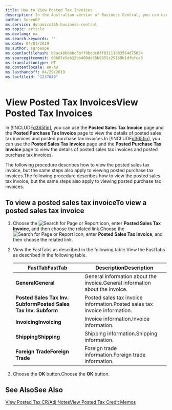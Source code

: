 ```yaml
---
title: How to View Posted Tax Invoices
description: In the Australian version of Business Central, you can use the Posted Sales Tax Invoice page and the Posted Purchase Tax Invoice page to view the details of posted sales tax invoices and posted purchase tax invoices.
author: SorenGP
ms.service: dynamics365-business-central
ms.topic: article
ms.devlang: na
ms.search.keywords: ''
ms.date: 04/01/2019
ms.author: sgroespe
ms.openlocfilehash: b9ac48b0bbc5bff9bddc0ff83111d83564d75024
ms.sourcegitcommit: 60b87e5eb32bb408dd65b9855c29159b1dfbfca8
ms.translationtype: HT
ms.contentlocale: en-AU
ms.lasthandoff: 04/29/2019
ms.locfileid: "1237849"
---
```

# <a name="view-posted-tax-invoices"></a><span data-ttu-id="d01ea-103">View Posted Tax Invoices</span><span class="sxs-lookup"><span data-stu-id="d01ea-103">View Posted Tax Invoices</span></span>
<span data-ttu-id="d01ea-104">In [!INCLUDE[d365fin](../../includes/d365fin_md.md)], you can use the **Posted Sales Tax Invoice** page and the **Posted Purchase Tax Invoice** page to view the details of posted sales tax invoices and posted purchase tax invoices.</span><span class="sxs-lookup"><span data-stu-id="d01ea-104">In [!INCLUDE[d365fin](../../includes/d365fin_md.md)], you can use the **Posted Sales Tax Invoice** page and the **Posted Purchase Tax Invoice** page to view the details of posted sales tax invoices and posted purchase tax invoices.</span></span>  

<span data-ttu-id="d01ea-105">The following procedure describes how to view the posted sales tax invoice, but the same steps also apply to viewing posted purchase tax invoices.</span><span class="sxs-lookup"><span data-stu-id="d01ea-105">The following procedure describes how to view the posted sales tax invoice, but the same steps also apply to viewing posted purchase tax invoices.</span></span>  

## <a name="to-view-a-posted-sales-tax-invoice"></a><span data-ttu-id="d01ea-106">To view a posted sales tax invoice</span><span class="sxs-lookup"><span data-stu-id="d01ea-106">To view a posted sales tax invoice</span></span>  

1.  <span data-ttu-id="d01ea-107">Choose the ![Search for Page or Report](../../media/ui-search/search_small.png "Search for Page or Report icon") icon, enter **Posted Sales Tax Invoice**, and then choose the related link.</span><span class="sxs-lookup"><span data-stu-id="d01ea-107">Choose the ![Search for Page or Report](../../media/ui-search/search_small.png "Search for Page or Report icon") icon, enter **Posted Sales Tax Invoice**, and then choose the related link.</span></span>  
2.  <span data-ttu-id="d01ea-108">View the FastTabs as described in the following table.</span><span class="sxs-lookup"><span data-stu-id="d01ea-108">View the FastTabs as described in the following table.</span></span>  

    |<span data-ttu-id="d01ea-109">FastTab</span><span class="sxs-lookup"><span data-stu-id="d01ea-109">FastTab</span></span>|<span data-ttu-id="d01ea-110">Description</span><span class="sxs-lookup"><span data-stu-id="d01ea-110">Description</span></span>|  
    |-------------|---------------------------------------|  
    |<span data-ttu-id="d01ea-111">**General**</span><span class="sxs-lookup"><span data-stu-id="d01ea-111">**General**</span></span>|<span data-ttu-id="d01ea-112">General information about the invoice.</span><span class="sxs-lookup"><span data-stu-id="d01ea-112">General information about the invoice.</span></span>|  
    |<span data-ttu-id="d01ea-113">**Posted Sales Tax Inv. Subform**</span><span class="sxs-lookup"><span data-stu-id="d01ea-113">**Posted Sales Tax Inv. Subform**</span></span>|<span data-ttu-id="d01ea-114">Posted sales tax invoice information.</span><span class="sxs-lookup"><span data-stu-id="d01ea-114">Posted sales tax invoice information.</span></span>|  
    |<span data-ttu-id="d01ea-115">**Invoicing**</span><span class="sxs-lookup"><span data-stu-id="d01ea-115">**Invoicing**</span></span>|<span data-ttu-id="d01ea-116">Invoice information.</span><span class="sxs-lookup"><span data-stu-id="d01ea-116">Invoice information.</span></span>|  
    |<span data-ttu-id="d01ea-117">**Shipping**</span><span class="sxs-lookup"><span data-stu-id="d01ea-117">**Shipping**</span></span>|<span data-ttu-id="d01ea-118">Shipping information.</span><span class="sxs-lookup"><span data-stu-id="d01ea-118">Shipping information.</span></span>|  
    |<span data-ttu-id="d01ea-119">**Foreign Trade**</span><span class="sxs-lookup"><span data-stu-id="d01ea-119">**Foreign Trade**</span></span>|<span data-ttu-id="d01ea-120">Foreign trade information.</span><span class="sxs-lookup"><span data-stu-id="d01ea-120">Foreign trade information.</span></span>|  

3.  <span data-ttu-id="d01ea-121">Choose the **OK** button.</span><span class="sxs-lookup"><span data-stu-id="d01ea-121">Choose the **OK** button.</span></span>  

## <a name="see-also"></a><span data-ttu-id="d01ea-122">See Also</span><span class="sxs-lookup"><span data-stu-id="d01ea-122">See Also</span></span>  
 [<span data-ttu-id="d01ea-123">View Posted Tax CR/Adj Notes</span><span class="sxs-lookup"><span data-stu-id="d01ea-123">View Posted Tax Credit Memos</span></span>](how-to-view-posted-tax-credit-memos.md)
